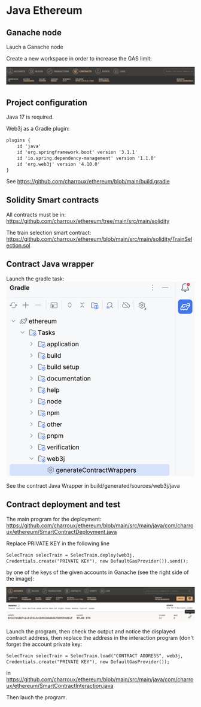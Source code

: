 # Java Ethereum

## Ganache node

Lauch a Ganache node

Create a new workspace in order to increase the GAS limit: 

<img src="images/gaslimit.png">

## Project configuration

Java 17 is required.

Web3j as a Gradle plugin:

```
plugins {
    id 'java'
    id 'org.springframework.boot' version '3.1.1'
    id 'io.spring.dependency-management' version '1.1.0'
    id 'org.web3j' version '4.10.0'
}
```

See https://github.com/charroux/ethereum/blob/main/build.gradle

## Solidity Smart contracts

All contracts must be in: https://github.com/charroux/ethereum/tree/main/src/main/solidity

The train selection smart contract: https://github.com/charroux/ethereum/blob/main/src/main/solidity/TrainSelection.sol

## Contract Java wrapper

Launch the gradle task: <img src="images/generateWrapper.png">

See the contract Java Wrapper in build/generated/sources/web3j/java

## Contract deployment and test

The main program for the deployment: https://github.com/charroux/ethereum/blob/main/src/main/java/com/charroux/ethereum/SmartContractDeployment.java

Replace PRIVATE KEY in the following line 
```
SelecTrain selecTrain = SelecTrain.deploy(web3j, Credentials.create("PRIVATE KEY"), new DefaultGasProvider()).send();
```
by one of the keys of the given accounts in Ganache (see the right side of the image):

<img src="images/privateKey.png">

Launch the program, then check the output and notice the displayed contract address, then replace the address in the interaction program (don't forget the account private key: 

```
SelecTrain selecTrain = SelecTrain.load("CONTRACT ADDRESS", web3j, Credentials.create("PRIVATE KEY"), new DefaultGasProvider());
```

in https://github.com/charroux/ethereum/blob/main/src/main/java/com/charroux/ethereum/SmartContractInteraction.java

Then lauch the program. 



